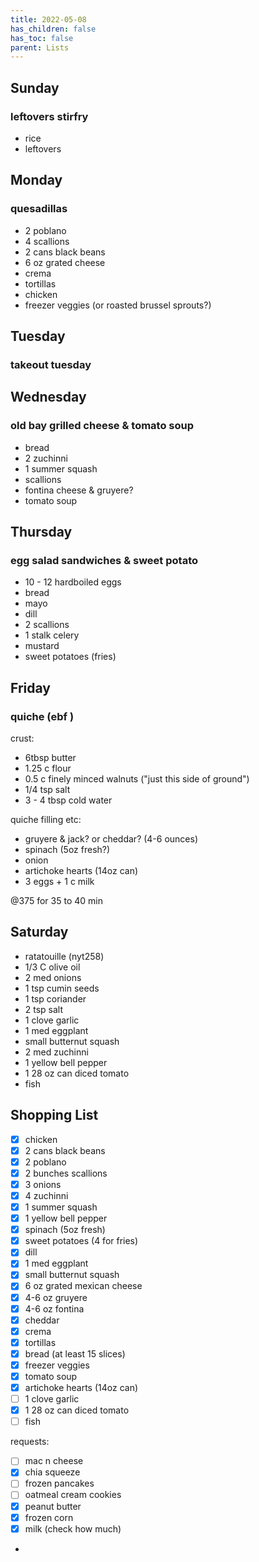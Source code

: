 ```yaml
---
title: 2022-05-08
has_children: false
has_toc: false
parent: Lists
---
```


## Sunday
### leftovers stirfry

- rice
- leftovers

## Monday
### quesadillas
- 2 poblano
- 4 scallions
- 2 cans black beans
- 6 oz grated cheese
- crema
- tortillas
- chicken
- freezer veggies (or roasted brussel sprouts?)

## Tuesday
### takeout tuesday

## Wednesday
### old bay grilled cheese & tomato soup
- bread
- 2 zuchinni
- 1 summer squash
- scallions
- fontina cheese & gruyere?
- tomato soup

## Thursday 
### egg salad sandwiches & sweet potato
- 10 - 12 hardboiled eggs
- bread
- mayo
- dill
- 2 scallions
- 1 stalk celery
- mustard
- sweet potatoes (fries)

## Friday
### quiche (ebf )
crust:
- 6tbsp butter
- 1.25 c flour
- 0.5 c finely minced walnuts ("just this side of ground")
- 1/4 tsp salt
- 3 - 4 tbsp cold water

quiche filling etc:
- gruyere & jack? or cheddar? (4-6 ounces)
- spinach (5oz fresh?)
- onion
- artichoke hearts (14oz can)
- 3 eggs + 1 c milk

@375 for 35 to 40 min

## Saturday
- ratatouille (nyt258)
- 1/3 C olive oil
- 2 med onions
- 1 tsp cumin seeds
- 1 tsp coriander
- 2 tsp salt
- 1 clove garlic
- 1 med eggplant
- small butternut squash
- 2 med zuchinni
- 1 yellow bell pepper
- 1 28 oz can diced tomato
- fish



## Shopping List
- [x] chicken
- [x] 2 cans black beans
- [x] 2 poblano
- [x] 2 bunches scallions
- [x] 3 onions
- [x] 4 zuchinni
- [x] 1 summer squash
- [x] 1 yellow bell pepper
- [x] spinach (5oz fresh)
- [x] sweet potatoes (4 for fries)
- [x] dill
- [x] 1 med eggplant
- [x] small butternut squash
- [x] 6 oz grated mexican cheese
- [x] 4-6 oz gruyere
- [x] 4-6 oz fontina
- [x] cheddar
- [x] crema
- [x] tortillas
- [x] bread (at least 15 slices)
- [x] freezer veggies
- [x] tomato soup
- [x] artichoke hearts (14oz can)
- [ ] 1 clove garlic
- [x] 1 28 oz can diced tomato
- [ ] fish

requests:
- [ ] mac n cheese
- [x] chia squeeze
- [ ] frozen pancakes
- [ ] oatmeal cream cookies
- [x] peanut butter
- [x] frozen corn
- [x] milk (check how much)
- 